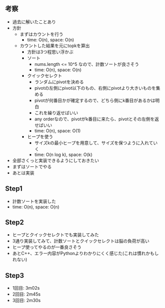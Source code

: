 ## 考察
- 過去に解いたことあり
- 方針
    - まずはカウントを行う
        - time: O(n), space: O(n)
    - カウントした結果を元にtopkを算出
        - 方針は3つ程思い浮かぶ
        - ソート
            - nums.length <= 10^5 なので、計数ソートが良さそう
            - time: O(n), space: O(n)
        - クイックセレクト
            - ランダムにpivotを決める
            - pivotの左側にpivot以下のもの、右側にpivotより大きいものを集める
            - pivotが何番目かが確定するので、どちら側にk番目があるかは明白
            - これを繰り返せばいい
            - any orderなので、pivotがk番目に来たら、pivotとその左側を返せばいい
            - time: O(n), space: O(1)
        - ヒープを使う
            - サイズkの最小ヒープを用意して、サイズを保つように入れていく
            - time: O(n log k), space: O(k)
- 全部さくっと実装できるようにしておきたい
- まずはソートでやる
- あとは実装

## Step1
- 計数ソートを実装した
- time: O(n), space: O(n)

## Step2
- ヒープとクイックセレクトでも実装してみた
- 3通り実装してみて、計数ソートとクイックセレクトは脳の負荷が高い
- ヒープ使ってやるのが一番良さそう
- あとC++、エラー内容がPythonよりわかりにくく感じた(これは慣れかもしれない)

## Step3
- 1回目: 3m02s
- 2回目: 2m45s
- 3回目: 2m30s

